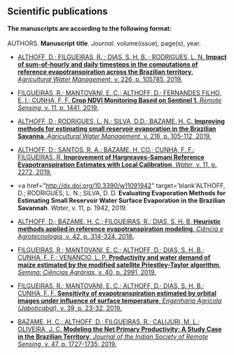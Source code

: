 ## Scientific publications

**The manuscripts are according to the following format:**<br><br>
AUTHORS. **Manuscript title**. _Journal_. volume(issue), page(s), year. 

- <a href="http://dx.doi.org/10.1016/j.agwat.2019.105785" target='blank'>ALTHOFF, D.; FILGUEIRAS, R. ; DIAS, S. H. B. ; RODRIGUES, L. N. **Impact of sum-of-hourly and daily timesteps in the computations of reference evapotranspiration across the Brazilian territory**. _Agricultural Water Management_, v. 226, p. 105785, 2019.</a>

- <a href="http://dx.doi.org/10.3390/rs11121441" target='blank'>FILGUEIRAS, R.; MANTOVANI, E. C.; ALTHOFF, D.; FERNANDES FILHO, E. I.; CUNHA, F. F. **Crop NDVI Monitoring Based on Sentinel 1**. _Remote Sensing_, v. 11, p. 1441, 2019.</a>

- <a href="http://dx.doi.org/10.1016/j.agwat.2019.01.028" target='blank'>ALTHOFF, D.; RODRIGUES, L. N.; SILVA, D.D.; BAZAME, H. C. **Improving methods for estimating small reservoir evaporation in the Brazilian Savanna**. _Agricultural Water Management_, v. 216, p. 105-112, 2019.</a>

- <a href="http://dx.doi.org/10.3390/w11112272" target='blank'>ALTHOFF, D.; SANTOS, R. A.; BAZAME, H. CO.; CUNHA, F. F.; FILGUEIRAS, R. **Improvement of Hargreaves-Samani Reference Evapotranspiration Estimates with Local Calibration**. _Water_, v. 11, p. 2272, 2019.</a>

- <a href="http://dx.doi.org/10.3390/w11091942" target='blank'ALTHOFF, D.; RODRIGUES, L. N.; SILVA, D. D. **Evaluating Evaporation Methods for Estimating Small Reservoir Water Surface Evaporation in the Brazilian Savannah**. _Water_, v. 11, p. 1942, 2019.</a>

- <a href="http://dx.doi.org/10.1590/1413-70542018423006818" target='blank'>ALTHOFF, D.; BAZAME, H. C.; FILGUEIRAS, R.; DIAS, S. H. B. **Heuristic methods applied in reference evapotranspiration modeling**. _Ciência e Agrotecnologia_, v. 42, p. 314-324, 2018.</a>

- <a href="http://dx.doi.org/10.5433/1679-0359.2019v40n6Supl2p2991" target='blank'>FILGUEIRAS, R.; MANTOVANI, E. C.; ALTHOFF, D.; DIAS, S. H. B.; CUNHA, F. F.; VENANCIO, L. P. **Productivity and water demand of maize estimated by the modified satellite Priestley-Taylor algorithm**. _Semina: Ciências Agrárias_, v. 40, p. 2991, 2019.</a>

- <a href="http://dx.doi.org/10.1590/1809-4430-eng.agric.v39nep23-32/2019" target='blank'>FILGUEIRAS, R.; MANTOVANI, E. C.; ALTHOFF, D.; DIAS, S. H. B.; CUNHA, F. F. **Sensitivity of evapotranspiration estimated by orbital images under influence of surface temperature**. _Engenharia Agrícola (Jaboticabal)_, v. 39, p. 23-32, 2019.</a>

- <a href="http://dx.doi.org/10.1007/s12524-019-01024-3" target='blank'>BAZAME, H. C.; ALTHOFF, D.; FILGUEIRAS, R.; CALIJURI, M. L.; OLIVEIRA, J. C. **Modeling the Net Primary Productivity: A Study Case in the Brazilian Territory**. _Journal of the Indian Society of Remote Sensing_, v. 47, p. 1727-1735, 2019.</a>


<!--For more details see [](https://guides.github.com/features/mastering-markdown/).-->
